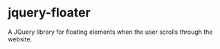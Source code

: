 jquery-floater
==============

A JQuery library for floating elements when the user scrolls through the website.
